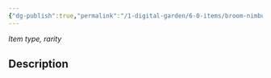 ```yaml
---
{"dg-publish":true,"permalink":"/1-digital-garden/6-0-items/broom-nimbus-spear/","tags":["#item","#magical","#broom"]}
---
```


*Item type, rarity*

## Description